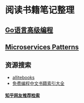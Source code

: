 # 阅读书籍笔记整理

## [Go语言高级编程](advanceGoProgram/README.md)

## [Microservices Patterns](microservicesPatterns/README.md)

## 资源搜索
- [allitebooks](http://www.allitebooks.org/)
- [免费编程中文书籍索引大全](https://github.com/justjavac/free-programming-books-zh_CN)


#### [知乎网友推荐检索](https://zhuanlan.zhihu.com/p/23857699)